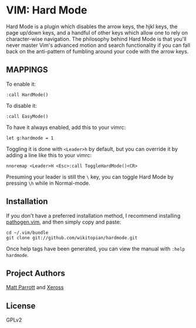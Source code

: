VIM: Hard Mode
==============

Hard Mode is a plugin which disables the arrow keys, the hjkl keys,
the page up/down keys, and a handful of other keys which allow one
to rely on character-wise navigation. The philosophy behind Hard Mode
is that you'll never master Vim's advanced motion and search functionality
if you can fall back on the anti-pattern of fumbling around your code with
the arrow keys.

MAPPINGS
--------

To enable it:

    :call HardMode()

To disable it:

    :call EasyMode()

To have it always enabled, add this to your vimrc:

    let g:hardmode = 1

Toggling it is done with `<Leader>h` by default, but you can override it
by adding a line like this to your vimrc:

    nnoremap <Leader>H <Esc>:call ToggleHardMode()<CR>

Presuming your leader is still the `\` key, you can toggle Hard Mode by
pressing `\h` while in Normal-mode.

Installation
------------

If you don't have a preferred installation method, I recommend
installing [pathogen.vim](https://github.com/tpope/vim-pathogen), and
then simply copy and paste:

    cd ~/.vim/bundle
    git clone git://github.com/wikitopian/hardmode.git

Once help tags have been generated, you can view the manual with
`:help hardmode`.

Project Authors
---------------

[Matt Parrott](https://github.com/wikitopian) and [Xeross](https://github.com/xeross)

License
-------

GPLv2
